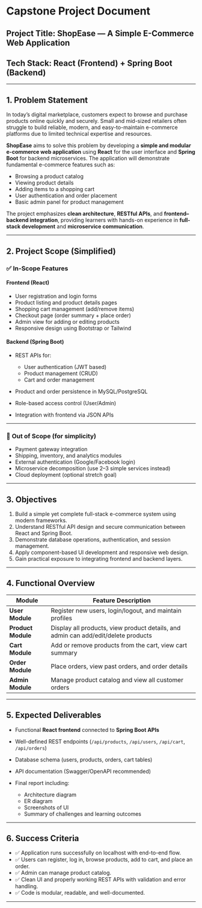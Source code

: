 #  Capstone Project Document

## **Project Title:** ShopEase — A Simple E-Commerce Web Application

## **Tech Stack:** React (Frontend) + Spring Boot (Backend)

---

## **1. Problem Statement**

In today’s digital marketplace, customers expect to browse and purchase products online quickly and securely. Small and mid-sized retailers often struggle to build reliable, modern, and easy-to-maintain e-commerce platforms due to limited technical expertise and resources.

**ShopEase** aims to solve this problem by developing a **simple and modular e-commerce web application** using **React** for the user interface and **Spring Boot** for backend microservices.
The application will demonstrate fundamental e-commerce features such as:

* Browsing a product catalog
* Viewing product details
* Adding items to a shopping cart
* User authentication and order placement
* Basic admin panel for product management

The project emphasizes **clean architecture**, **RESTful APIs**, and **frontend–backend integration**, providing learners with hands-on experience in **full-stack development** and **microservice communication**.

---

## **2. Project Scope (Simplified)**

### ✅ **In-Scope Features**

#### **Frontend (React)**

* User registration and login forms
* Product listing and product details pages
* Shopping cart management (add/remove items)
* Checkout page (order summary + place order)
* Admin view for adding or editing products
* Responsive design using Bootstrap or Tailwind

#### **Backend (Spring Boot)**

* REST APIs for:

  * User authentication (JWT based)
  * Product management (CRUD)
  * Cart and order management
* Product and order persistence in MySQL/PostgreSQL
* Role-based access control (User/Admin)
* Integration with frontend via JSON APIs

---

### 🚫 **Out of Scope (for simplicity)**

* Payment gateway integration
* Shipping, inventory, and analytics modules
* External authentication (Google/Facebook login)
* Microservice decomposition (use 2–3 simple services instead)
* Cloud deployment (optional stretch goal)

---

## **3. Objectives**

1. Build a simple yet complete full-stack e-commerce system using modern frameworks.
2. Understand RESTful API design and secure communication between React and Spring Boot.
3. Demonstrate database operations, authentication, and session management.
4. Apply component-based UI development and responsive web design.
5. Gain practical exposure to integrating frontend and backend layers.

---

## **4. Functional Overview**

| **Module**         | **Feature Description**                                                            |
| ------------------ | ---------------------------------------------------------------------------------- |
| **User Module**    | Register new users, login/logout, and maintain profiles                            |
| **Product Module** | Display all products, view product details, and admin can add/edit/delete products |
| **Cart Module**    | Add or remove products from the cart, view cart summary                            |
| **Order Module**   | Place orders, view past orders, and order details                                  |
| **Admin Module**   | Manage product catalog and view all customer orders                                |

---

## **5. Expected Deliverables**

* Functional **React frontend** connected to **Spring Boot APIs**
* Well-defined REST endpoints (`/api/products`, `/api/users`, `/api/cart`, `/api/orders`)
* Database schema (users, products, orders, cart tables)
* API documentation (Swagger/OpenAPI recommended)
* Final report including:

  * Architecture diagram
  * ER diagram
  * Screenshots of UI
  * Summary of challenges and learning outcomes

---

## **6. Success Criteria**

* ✅ Application runs successfully on localhost with end-to-end flow.
* ✅ Users can register, log in, browse products, add to cart, and place an order.
* ✅ Admin can manage product catalog.
* ✅ Clean UI and properly working REST APIs with validation and error handling.
* ✅ Code is modular, readable, and well-documented.

---
